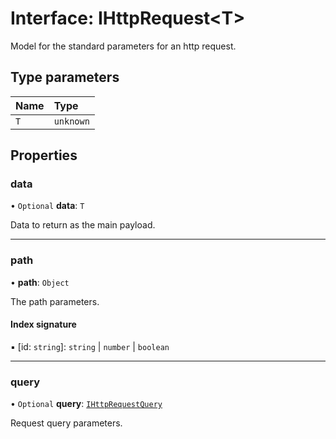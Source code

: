 # Interface: IHttpRequest\<T\>

Model for the standard parameters for an http request.

## Type parameters

| Name | Type |
| :------ | :------ |
| `T` | `unknown` |

## Properties

### data

• `Optional` **data**: `T`

Data to return as the main payload.

___

### path

• **path**: `Object`

The path parameters.

#### Index signature

▪ [id: `string`]: `string` \| `number` \| `boolean`

___

### query

• `Optional` **query**: [`IHttpRequestQuery`](IHttpRequestQuery.md)

Request query parameters.
